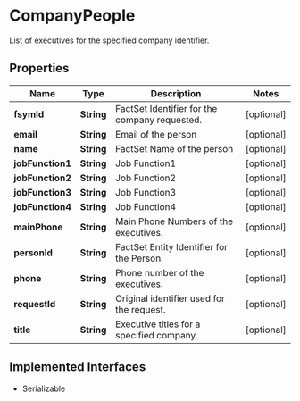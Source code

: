 

# CompanyPeople

List of executives for the specified company identifier.

## Properties

Name | Type | Description | Notes
------------ | ------------- | ------------- | -------------
**fsymId** | **String** | FactSet Identifier for the company requested. |  [optional]
**email** | **String** | Email of the person |  [optional]
**name** | **String** | FactSet Name of the person |  [optional]
**jobFunction1** | **String** | Job Function1 |  [optional]
**jobFunction2** | **String** | Job Function2 |  [optional]
**jobFunction3** | **String** | Job Function3 |  [optional]
**jobFunction4** | **String** | Job Function4 |  [optional]
**mainPhone** | **String** | Main Phone Numbers of the executives. |  [optional]
**personId** | **String** | FactSet Entity Identifier for the Person. |  [optional]
**phone** | **String** | Phone number of the executives. |  [optional]
**requestId** | **String** | Original identifier used for the request. |  [optional]
**title** | **String** | Executive titles for a specified company. |  [optional]


## Implemented Interfaces

* Serializable


